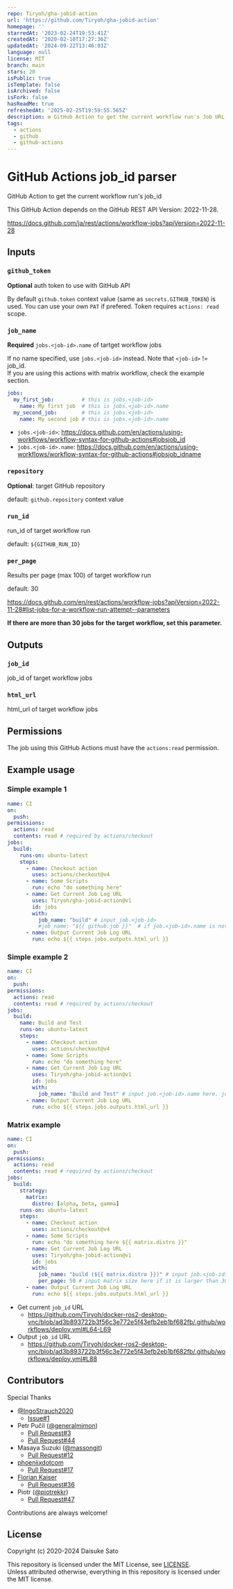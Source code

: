 ```yaml
---
repo: Tiryoh/gha-jobid-action
url: 'https://github.com/Tiryoh/gha-jobid-action'
homepage: ''
starredAt: '2023-02-24T19:53:41Z'
createdAt: '2020-02-10T17:27:36Z'
updatedAt: '2024-09-22T13:46:03Z'
language: null
license: MIT
branch: main
stars: 20
isPublic: true
isTemplate: false
isArchived: false
isFork: false
hasReadMe: true
refreshedAt: '2025-02-25T19:59:55.565Z'
description: ⚙️ GitHub Action to get the current workflow run's Job URL and ID
tags:
  - actions
  - github
  - github-actions
---
```


# GitHub Actions job_id parser

GitHub Action to get the current workflow run's job_id

This GitHub Action depends on the GitHub REST API Version: 2022-11-28.

https://docs.github.com/ja/rest/actions/workflow-jobs?apiVersion=2022-11-28

## Inputs

### `github_token`

**Optional** auth token to use with GitHub API

By default `github.token` context value (same as `secrets.GITHUB_TOKEN`) is used. You can use your own `PAT` if prefered.
Token requires `actions: read` scope.

### `job_name`

**Required** `jobs.<job-id>.name` of tartget workflow jobs

If no name specified, use `jobs.<job-id>` instead. Note that `<job-id>` != job_id.  
If you are using this actions with matrix workflow, check the example section.


```yaml
jobs:
  my_first_job:         # this is jobs.<job-id>
    name: My first job  # this is jobs.<job-id>.name
  my_second_job:        # this is jobs.<job-id>
    name: My second job # this is jobs.<job-id>.name
```

* `jobs.<job-id>`: https://docs.github.com/en/actions/using-workflows/workflow-syntax-for-github-actions#jobsjob_id
* `jobs.<job-id>.name`: https://docs.github.com/en/actions/using-workflows/workflow-syntax-for-github-actions#jobsjob_idname

### `repository`

**Optional**: target GitHub repository

default: `github.repository` context value

### `run_id`

run_id of target workflow run

default: `${GITHUB_RUN_ID}`

###  `per_page`

Results per page (max 100) of target workflow run

default: 30

https://docs.github.com/en/rest/actions/workflow-jobs?apiVersion=2022-11-28#list-jobs-for-a-workflow-run-attempt--parameters

__If there are more than 30 jobs for the target workflow, set this parameter.__

## Outputs

### `job_id`

job_id of target workflow jobs

### `html_url`

html_url of target workflow jobs

## Permissions

The job using this GitHub Actions must have the `actions:read` permission.

## Example usage

### Simple example 1

```yaml
name: CI
on:
  push:
permissions:
  actions: read
  contents: read # required by actions/checkout
jobs:
  build:
    runs-on: ubuntu-latest
    steps:
      - name: Checkout action
        uses: actions/checkout@v4
      - name: Some Scripts
        run: echo "do something here"
      - name: Get Current Job Log URL
        uses: Tiryoh/gha-jobid-action@v1
        id: jobs
        with:
          job_name: "build" # input job.<job-id>
          #job_name: "${{ github.job }}"  # if job.<job-id>.name is not specified, this works too
      - name: Output Current Job Log URL
        run: echo ${{ steps.jobs.outputs.html_url }}
```

### Simple example 2

```yaml
name: CI
on:
  push:
permissions:
  actions: read
  contents: read # required by actions/checkout
jobs:
  build:
    name: Build and Test
    runs-on: ubuntu-latest
    steps:
      - name: Checkout action
        uses: actions/checkout@v4
      - name: Some Scripts
        run: echo "do something here"
      - name: Get Current Job Log URL
        uses: Tiryoh/gha-jobid-action@v1
        id: jobs
        with:
          job_name: "Build and Test" # input job.<job-id>.name here. job.<job-id> won't works.
      - name: Output Current Job Log URL
        run: echo ${{ steps.jobs.outputs.html_url }}
```

### Matrix example

```yaml
name: CI
on:
  push:
permissions:
  actions: read
  contents: read # required by actions/checkout
jobs:
  build:
    strategy:
      matrix:
        distro: [alpha, beta, gamma]
    runs-on: ubuntu-latest
    steps:
      - name: Checkout action
        uses: actions/checkout@v4
      - name: Some Scripts
        run: echo "do something here ${{ matrix.distro }}"
      - name: Get Current Job Log URL
        uses: Tiryoh/gha-jobid-action@v1
        id: jobs
        with:
          job_name: "build (${{ matrix.distro }})" # input job.<job-id>.name and matrix here.
          per_page: 50 # input matrix size here if it is larger than 30
      - name: Output Current Job Log URL
        run: echo ${{ steps.jobs.outputs.html_url }}
```

* Get current `job_id` URL
  * https://github.com/Tiryoh/docker-ros2-desktop-vnc/blob/ad3b893722b3f56c3e772e5f43efb2eb1bf682fb/.github/workflows/deploy.yml#L64-L69
* Output `job_id` URL
  * https://github.com/Tiryoh/docker-ros2-desktop-vnc/blob/ad3b893722b3f56c3e772e5f43efb2eb1bf682fb/.github/workflows/deploy.yml#L88

## Contributors

Special Thanks

* [@IngoStrauch2020](https://github.com/IngoStrauch2020)
  * [Issue#1](https://github.com/Tiryoh/gha-jobid-action/issues/1)
* Petr Pučil ([@generalmimon](https://github.com/generalmimon))
  * [Pull Request#3](https://github.com/Tiryoh/gha-jobid-action/pull/3)
  * [Pull Request#44](https://github.com/Tiryoh/gha-jobid-action/pull/44)
* Masaya Suzuki ([@massongit](https://github.com/massongit))
  * [Pull Request#12](https://github.com/Tiryoh/gha-jobid-action/pull/12)
* [phoeniixdotcom](https://github.com/phoeniixdotcom)
  * [Pull Request#17](https://github.com/Tiryoh/gha-jobid-action/pull/17)
* [Florian Kaiser](https://github.com/fnkr)
  * [Pull Request#36](https://github.com/Tiryoh/gha-jobid-action/pull/36)
* Piotr ([@piotrekkr](https://github.com/piotrekkr))
  * [Pull Request#47](https://github.com/Tiryoh/gha-jobid-action/pull/47)

Contributions are always welcome!

## License

Copyright (c) 2020-2024 Daisuke Sato

This repository is licensed under the MIT License, see [LICENSE](./LICENSE).  
Unless attributed otherwise, everything in this repository is licensed under the MIT license.


